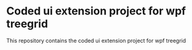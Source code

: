 # Coded ui extension project for wpf treegrid
This repository contains the coded ui extension project for wpf treegrid
